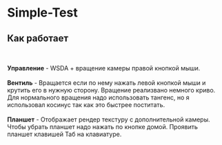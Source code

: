 # Simple-Test

## Как работает

<br/>

**Управление** - WSDA + вращение камеры правой кнопкой мыши.
<br/><br/>
**Вентиль** - Вращается если по нему нажать левой кнопкой мыши и крутить его в нужную сторону. Вращение реализвано немного криво. Для нормального вращения надо использовать тангенс, но я использовал косинус так как это быстрее поститать.
<br/><br/>
**Планшет** - Отображает рендер текстуру с дополнительной камеры. Чтобы убрать планшет надо нажать по кнопке домой. Проявить планшет клавишей Таб на клавиатуре.
<br/>

